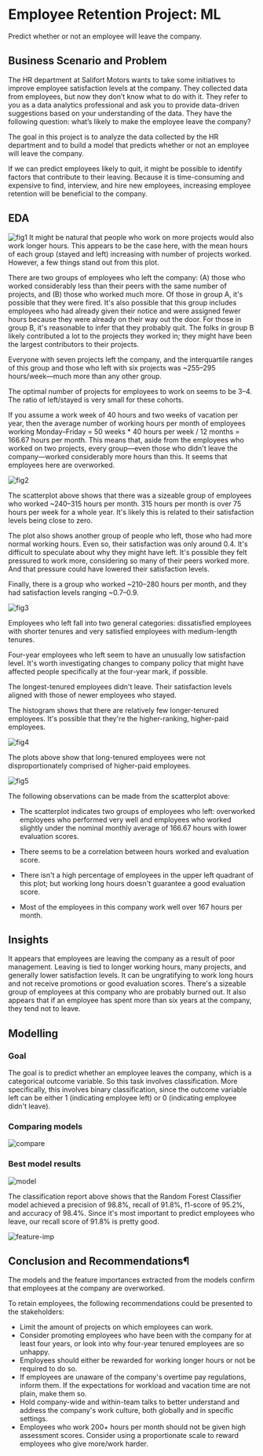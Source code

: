 # Employee Retention Project: ML
Predict whether or not an employee will leave the company.

## Business Scenario and Problem
The HR department at Salifort Motors wants to take some initiatives to improve employee satisfaction levels at the company. They collected data from employees, but now they don’t know what to do with it. They refer to you as a data analytics professional and ask you to provide data-driven suggestions based on your understanding of the data. They have the following question: what’s likely to make the employee leave the company?

The goal in this project is to analyze the data collected by the HR department and to build a model that predicts whether or not an employee will leave the company.

If we can predict employees likely to quit, it might be possible to identify factors that contribute to their leaving. Because it is time-consuming and expensive to find, interview, and hire new employees, increasing employee retention will be beneficial to the company.

## EDA
![fig1](https://github.com/osamabg1999/Employee-Retention---ML/assets/110773783/e01696fd-3ef1-4869-87f5-929b53d51181)
It might be natural that people who work on more projects would also work longer hours. This appears to be the case here, with the mean hours of each group (stayed and left) increasing with number of projects worked. However, a few things stand out from this plot.

There are two groups of employees who left the company: (A) those who worked considerably less than their peers with the same number of projects, and (B) those who worked much more. Of those in group A, it's possible that they were fired. It's also possible that this group includes employees who had already given their notice and were assigned fewer hours because they were already on their way out the door. For those in group B, it's reasonable to infer that they probably quit. The folks in group B likely contributed a lot to the projects they worked in; they might have been the largest contributors to their projects.

Everyone with seven projects left the company, and the interquartile ranges of this group and those who left with six projects was ~255–295 hours/week—much more than any other group.

The optimal number of projects for employees to work on seems to be 3–4. The ratio of left/stayed is very small for these cohorts.

If you assume a work week of 40 hours and two weeks of vacation per year, then the average number of working hours per month of employees working Monday–Friday = 50 weeks * 40 hours per week / 12 months = 166.67 hours per month. This means that, aside from the employees who worked on two projects, every group—even those who didn't leave the company—worked considerably more hours than this. It seems that employees here are overworked.

![fig2](https://github.com/osamabg1999/Employee-Retention---ML/assets/110773783/b15b3e31-3ea7-4f06-9a97-299cc442c136)

The scatterplot above shows that there was a sizeable group of employees who worked ~240–315 hours per month. 315 hours per month is over 75 hours per week for a whole year. It's likely this is related to their satisfaction levels being close to zero.

The plot also shows another group of people who left, those who had more normal working hours. Even so, their satisfaction was only around 0.4. It's difficult to speculate about why they might have left. It's possible they felt pressured to work more, considering so many of their peers worked more. And that pressure could have lowered their satisfaction levels.

Finally, there is a group who worked ~210–280 hours per month, and they had satisfaction levels ranging ~0.7–0.9.

![fig3](https://github.com/osamabg1999/Employee-Retention---ML/assets/110773783/467f1a95-9b5e-4db4-857a-514caeb5322b)

Employees who left fall into two general categories: dissatisfied employees with shorter tenures and very satisfied employees with medium-length tenures.

Four-year employees who left seem to have an unusually low satisfaction level. It's worth investigating changes to company policy that might have affected people specifically at the four-year mark, if possible.

The longest-tenured employees didn't leave. Their satisfaction levels aligned with those of newer employees who stayed.

The histogram shows that there are relatively few longer-tenured employees. It's possible that they're the higher-ranking, higher-paid employees.

![fig4](https://github.com/osamabg1999/Employee-Retention---ML/assets/110773783/83098eae-d567-4fbc-aeb8-db94cecd3940)

The plots above show that long-tenured employees were not disproportionately comprised of higher-paid employees.

![fig5](https://github.com/osamabg1999/Employee-Retention---ML/assets/110773783/a34f1dcc-dc97-4880-97e2-1b66fc8ec304)

The following observations can be made from the scatterplot above:

- The scatterplot indicates two groups of employees who left: overworked employees who performed very well and employees who worked slightly under the nominal monthly average of 166.67 hours with lower evaluation scores.

- There seems to be a correlation between hours worked and evaluation score.

- There isn't a high percentage of employees in the upper left quadrant of this plot; but working long hours doesn't guarantee a good evaluation score.

- Most of the employees in this company work well over 167 hours per month.

## Insights
It appears that employees are leaving the company as a result of poor management. Leaving is tied to longer working hours, many projects, and generally lower satisfaction levels. It can be ungratifying to work long hours and not receive promotions or good evaluation scores. There's a sizeable group of employees at this company who are probably burned out. It also appears that if an employee has spent more than six years at the company, they tend not to leave.

## Modelling

### Goal
The goal is to predict whether an employee leaves the company, which is a categorical outcome variable. So this task involves classification. More specifically, this involves binary classification, since the outcome variable left can be either 1 (indicating employee left) or 0 (indicating employee didn't leave).

### Comparing models
![compare](https://github.com/osamabg1999/Employee-Retention---ML/assets/110773783/310d6bcd-1928-4535-9c0c-d6b14be950fc)

### Best model results
![model](https://github.com/osamabg1999/Employee-Retention---ML/assets/110773783/e367e410-a4d4-4c9e-b4be-3369931a4612)

The classification report above shows that the Random Forest Classifier model achieved a precision of 98.8%, recall of 91.8%, f1-score of 95.2%, and accuracy of 98.4%. Since it's most important to predict employees who leave, our recall score of 91.8% is pretty good.

![feature-imp](https://github.com/osamabg1999/Employee-Retention---ML/assets/110773783/510fb527-dfe6-4a0d-b54d-0e3ada1a0056)

## Conclusion and Recommendations¶
The models and the feature importances extracted from the models confirm that employees at the company are overworked.

To retain employees, the following recommendations could be presented to the stakeholders:

- Limit the amount of projects on which employees can work.
- Consider promoting employees who have been with the company for at least four years, or look into why four-year tenured employees are so unhappy.
- Employees should either be rewarded for working longer hours or not be required to do so.
- If employees are unaware of the company's overtime pay regulations, inform them. If the expectations for workload and vacation time are not plain, make them so.
- Hold company-wide and within-team talks to better understand and address the company's work culture, both globally and in specific settings.
- Employees who work 200+ hours per month should not be given high assessment scores. Consider using a proportionate scale to reward employees who give more/work harder.








